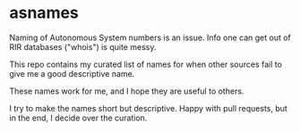 # asnames

Naming of Autonomous System numbers is an issue. Info one can get out of RIR databases ("whois") is quite messy.

This repo contains my curated list of names for when other sources fail to give me a good descriptive name.

These names work for me, and I hope they are useful to others.

I try to make the names short but descriptive. Happy with pull requests, but in the end, I decide over the curation.


